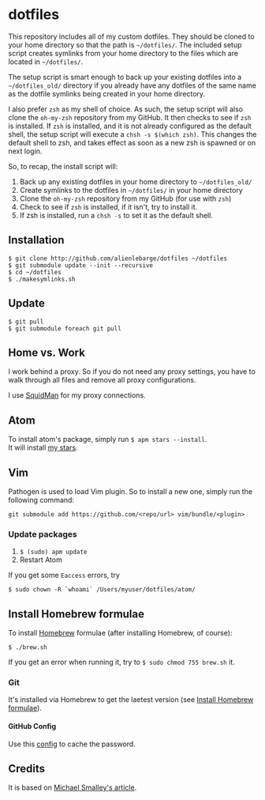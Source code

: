 dotfiles
=========

This repository includes all of my custom dotfiles.  They should be cloned to
your home directory so that the path is `~/dotfiles/`.  The included setup
script creates symlinks from your home directory to the files which are located
in `~/dotfiles/`.

The setup script is smart enough to back up your existing dotfiles into a
`~/dotfiles_old/` directory if you already have any dotfiles of the same name as
the dotfile symlinks being created in your home directory.

I also prefer `zsh` as my shell of choice.  As such, the setup script will also
clone the `oh-my-zsh` repository from my GitHub. It then checks to see if `zsh`
is installed.  If `zsh` is installed, and it is not already configured as the
default shell, the setup script will execute a `chsh -s $(which zsh)`.  This
changes the default shell to zsh, and takes effect as soon as a new zsh is
spawned or on next login.

So, to recap, the install script will:

1. Back up any existing dotfiles in your home directory to `~/dotfiles_old/`
2. Create symlinks to the dotfiles in `~/dotfiles/` in your home directory
3. Clone the `oh-my-zsh` repository from my GitHub (for use with `zsh`)
4. Check to see if `zsh` is installed, if it isn't, try to install it.
5. If zsh is installed, run a `chsh -s` to set it as the default shell.

## Installation

    $ git clone http://github.com/alienlebarge/dotfiles ~/dotfiles
    $ git submodule update --init --recursive
    $ cd ~/dotfiles
    $ ./makesymlinks.sh

## Update

    $ git pull
    $ git submodule foreach git pull

## Home vs. Work

I work behind a proxy. So if you do not need any proxy settings, you have to 
walk through all files and remove all proxy configurations.

I use [SquidMan](http://squidman.net) for my proxy connections.

## Atom

To install atom's package, simply run `$ apm stars --install`.  
It will install [my stars](https://atom.io/users/alienlebarge/stars).

## Vim

Pathogen is used to load Vim plugin. So to install a new one, simply run the 
following command:

```
git submodule add https://github.com/<repo/url> vim/bundle/<plugin>
```
### Update packages

1. `$ (sudo) apm update`
2. Restart Atom

If you get some `Eaccess` errors, try 
```
$ sudo chown -R `whoami` /Users/myuser/dotfiles/atom/
```

## Install Homebrew formulae

To install [Homebrew](http://brew.sh/) formulae (after installing Homebrew, of 
course):

```
$ ./brew.sh
```

If you get an error when running it, try to `$ sudo chmod 755 brew.sh` it.


### Git

It's installed via Homebrew to get the laetest version (see [Install Homebrew 
formulae](#install-homebrew-formulae)).

#### GitHub Config

Use this 
[config](https://help.github.com/articles/caching-your-github-password-in-git/) 
to cache the password.

## Credits

It is based on [Michael Smalley's article](http://blog.smalleycreative.com/tutorials/using-git-and-github-to-manage-your-dotfiles/).
